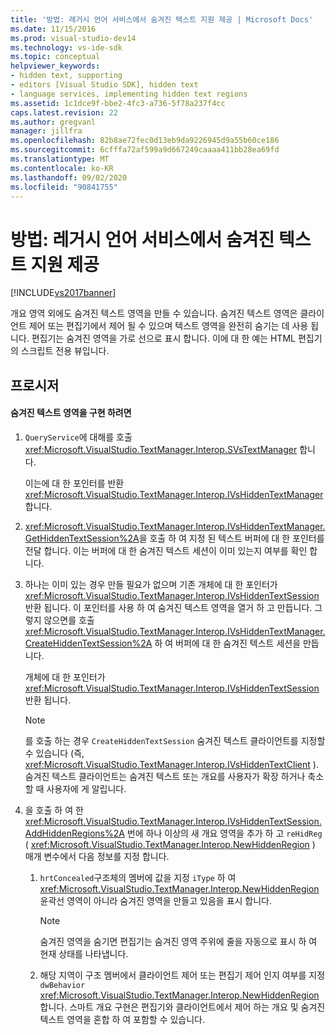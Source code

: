 ```yaml
---
title: '방법: 레거시 언어 서비스에서 숨겨진 텍스트 지원 제공 | Microsoft Docs'
ms.date: 11/15/2016
ms.prod: visual-studio-dev14
ms.technology: vs-ide-sdk
ms.topic: conceptual
helpviewer_keywords:
- hidden text, supporting
- editors [Visual Studio SDK], hidden text
- language services, implementing hidden text regions
ms.assetid: 1c1dce9f-bbe2-4fc3-a736-5f78a237f4cc
caps.latest.revision: 22
ms.author: gregvanl
manager: jillfra
ms.openlocfilehash: 82b8ae72fec0d13eb9da9226945d9a55b60ce186
ms.sourcegitcommit: 6cfffa72af599a9d667249caaaa411bb28ea69fd
ms.translationtype: MT
ms.contentlocale: ko-KR
ms.lasthandoff: 09/02/2020
ms.locfileid: "90841755"
---
```

# <a name="how-to-provide-hidden-text-support-in-a-legacy-language-service"></a>방법: 레거시 언어 서비스에서 숨겨진 텍스트 지원 제공
[!INCLUDE[vs2017banner](../../includes/vs2017banner.md)]

개요 영역 외에도 숨겨진 텍스트 영역을 만들 수 있습니다. 숨겨진 텍스트 영역은 클라이언트 제어 또는 편집기에서 제어 될 수 있으며 텍스트 영역을 완전히 숨기는 데 사용 됩니다. 편집기는 숨겨진 영역을 가로 선으로 표시 합니다. 이에 대 한 예는 HTML 편집기의 스크립트 전용 뷰입니다.  
  
## <a name="procedure"></a>프로시저  
  
#### <a name="to-implement-a-hidden-text-region"></a>숨겨진 텍스트 영역을 구현 하려면  
  
1. `QueryService`에 대해를 호출 <xref:Microsoft.VisualStudio.TextManager.Interop.SVsTextManager> 합니다.  
  
     이는에 대 한 포인터를 반환 <xref:Microsoft.VisualStudio.TextManager.Interop.IVsHiddenTextManager> 합니다.  
  
2. <xref:Microsoft.VisualStudio.TextManager.Interop.IVsHiddenTextManager.GetHiddenTextSession%2A>을 호출 하 여 지정 된 텍스트 버퍼에 대 한 포인터를 전달 합니다. 이는 버퍼에 대 한 숨겨진 텍스트 세션이 이미 있는지 여부를 확인 합니다.  
  
3. 하나는 이미 있는 경우 만들 필요가 없으며 기존 개체에 대 한 포인터가 <xref:Microsoft.VisualStudio.TextManager.Interop.IVsHiddenTextSession> 반환 됩니다. 이 포인터를 사용 하 여 숨겨진 텍스트 영역을 열거 하 고 만듭니다. 그렇지 않으면를 호출 <xref:Microsoft.VisualStudio.TextManager.Interop.IVsHiddenTextManager.CreateHiddenTextSession%2A> 하 여 버퍼에 대 한 숨겨진 텍스트 세션을 만듭니다.  
  
     개체에 대 한 포인터가 <xref:Microsoft.VisualStudio.TextManager.Interop.IVsHiddenTextSession> 반환 됩니다.  
  
    > [!NOTE]
    > 를 호출 하는 경우 `CreateHiddenTextSession` 숨겨진 텍스트 클라이언트를 지정할 수 있습니다 (즉, <xref:Microsoft.VisualStudio.TextManager.Interop.IVsHiddenTextClient> ). 숨겨진 텍스트 클라이언트는 숨겨진 텍스트 또는 개요를 사용자가 확장 하거나 축소할 때 사용자에 게 알립니다.  
  
4. 을 호출 하 여 한 <xref:Microsoft.VisualStudio.TextManager.Interop.IVsHiddenTextSession.AddHiddenRegions%2A> 번에 하나 이상의 새 개요 영역을 추가 하 고 `reHidReg` ( <xref:Microsoft.VisualStudio.TextManager.Interop.NewHiddenRegion> ) 매개 변수에서 다음 정보를 지정 합니다.  
  
    1. `hrtConcealed`구조체의 멤버에 값을 지정 `iType` 하 여 <xref:Microsoft.VisualStudio.TextManager.Interop.NewHiddenRegion> 윤곽선 영역이 아니라 숨겨진 영역을 만들고 있음을 표시 합니다.  
  
        > [!NOTE]
        > 숨겨진 영역을 숨기면 편집기는 숨겨진 영역 주위에 줄을 자동으로 표시 하 여 현재 상태를 나타냅니다.  
  
    2. 해당 지역이 구조 멤버에서 클라이언트 제어 또는 편집기 제어 인지 여부를 지정 `dwBehavior` <xref:Microsoft.VisualStudio.TextManager.Interop.NewHiddenRegion> 합니다. 스마트 개요 구현은 편집기와 클라이언트에서 제어 하는 개요 및 숨겨진 텍스트 영역을 혼합 하 여 포함할 수 있습니다.
